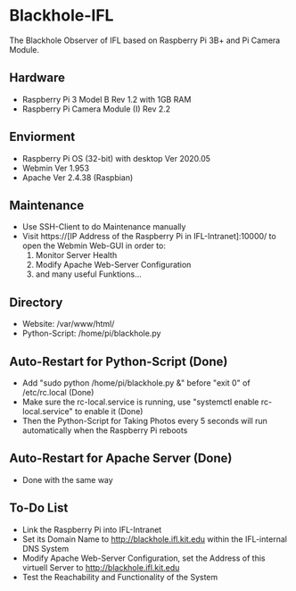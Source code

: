 # Blackhole-IFL
The Blackhole Observer of IFL based on Raspberry Pi 3B+ and Pi Camera Module.

## Hardware
* Raspberry Pi 3 Model B Rev 1.2 with 1GB RAM
* Raspberry Pi Camera Module (I) Rev 2.2

## Enviorment
* Raspberry Pi OS (32-bit) with desktop Ver 2020.05
* Webmin Ver 1.953
* Apache Ver 2.4.38 (Raspbian)

## Maintenance
* Use SSH-Client to do Maintenance manually
* Visit https://[IP Address of the Raspberry Pi in IFL-Intranet]:10000/ to open the Webmin Web-GUI in order to:
    1. Monitor Server Health
    2. Modify Apache Web-Server Configuration
    3. and many useful Funktions...
    
## Directory
* Website: /var/www/html/
* Python-Script: /home/pi/blackhole.py

## Auto-Restart for Python-Script (Done) 
* Add "sudo python /home/pi/blackhole.py &" before "exit 0" of /etc/rc.local (Done)
* Make sure the rc-local.service is running, use "systemctl enable rc-local.service" to enable it (Done)
* Then the Python-Script for Taking Photos every 5 seconds will run automatically when the Raspberry Pi reboots

## Auto-Restart for Apache Server (Done)
* Done with the same way

## To-Do List
* Link the Raspberry Pi into IFL-Intranet
* Set its Domain Name to http://blackhole.ifl.kit.edu within the IFL-internal DNS System
* Modify Apache Web-Server Configuration, set the Address of this virtuell Server to http://blackhole.ifl.kit.edu
* Test the Reachability and Functionality of the System
